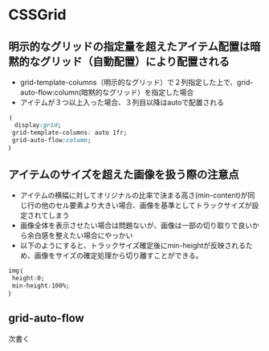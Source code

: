 # CSSGrid
## 明示的なグリッドの指定量を超えたアイテム配置は暗黙的なグリッド（自動配置）により配置される
- grid-template-columns（明示的なグリッド）で２列指定した上で、grid-auto-flow:column(暗黙的なグリッド）を指定した場合
- アイテムが３つ以上入った場合、３列目以降はautoで配置される
```CSS
｛
　display:grid;
 grid-template-columns: auto 1fr;
 grid-auto-flow:column;
｝
```

## アイテムのサイズを超えた画像を扱う際の注意点
- アイテムの横幅に対してオリジナルの比率で決まる高さ(min-content)が同じ行の他のセル要素より大きい場合、画像を基準としてトラックサイズが設定されてしまう
- 画像全体を表示させたい場合は問題ないが、画像は一部の切り取りで良いから余白感を整えたい場合にやっかい
- 以下のようにすると、トラックサイズ確定後にmin-heightが反映されるため、画像をサイズの確定処理から切り離すことができる。
```CSS
img｛
 height:0;
 min-height:100%;
｝
```

## grid-auto-flow
次書く
